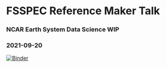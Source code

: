 # FSSPEC Reference Maker Talk
### NCAR Earth System Data Science WIP 
### 2021-09-20

[![Binder](https://mybinder.org/badge_logo.svg)](https://mybinder.org/v2/gh/lsterzinger/2021-ncar-earth-system-data-science-wip/HEAD)
